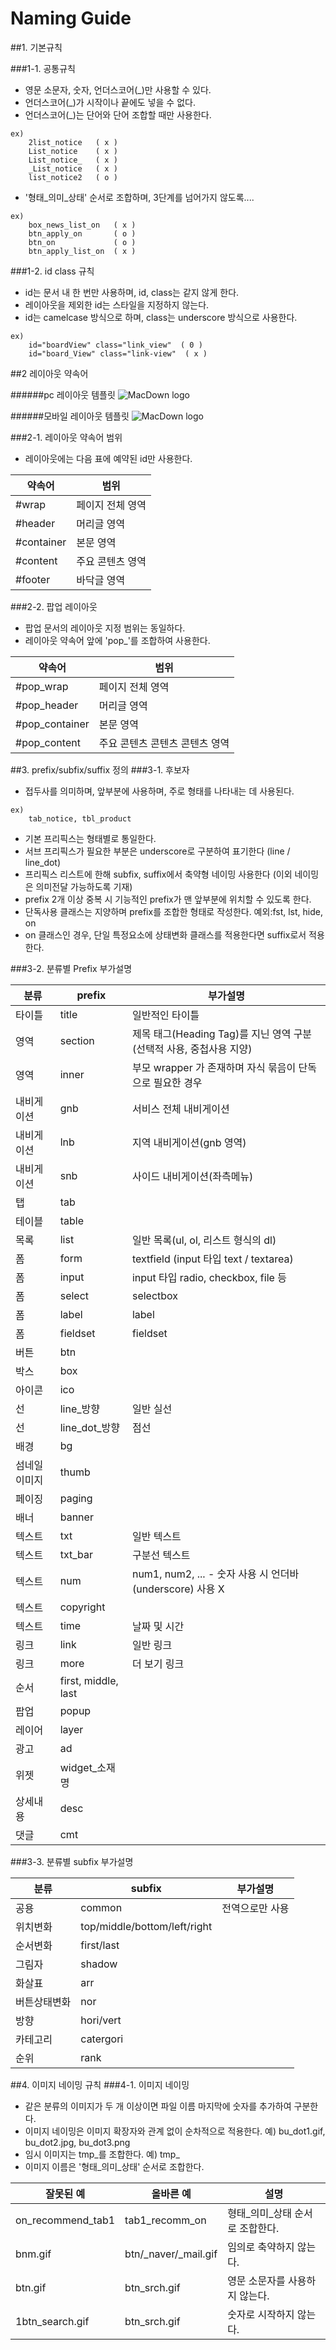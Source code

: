 # Naming Guide

##1. 기본규칙

###1-1. 공통규칙
* 영문 소문자, 숫자, 언더스코어(_)만 사용할 수 있다.
* 언더스코어(_)가 시작이나 끝에도 넣을 수 없다.
* 언더스코어(_)는 단어와 단어 조합할 때만 사용한다.

```
ex)
	2list_notice   ( x )
	List_notice    ( x )
	List_notice_   ( x )
	_List_notice   ( x )
	list_notice2   ( o )
```

* '형태\_의미_상태' 순서로 조합하며, 3단계를 넘어가지 않도록....

```
ex)
	box_news_list_on   ( x )
	btn_apply_on       ( o )
	btn_on             ( o )
	btn_apply_list_on  ( x )
```

###1-2. id class 규칙
* id는 문서 내 한 번만 사용하며, id, class는 같지 않게 한다.
* 레이아웃을 제외한 id는 스타일을 지정하지 않는다.
* id는 camelcase 방식으로 하며, class는 underscore 방식으로 사용한다.

```
ex) 
	id="boardView" class="link_view"  ( 0 )
	id="board_View" class="link-view"  ( x )
```

##2 레이아웃 약속어

######pc 레이아웃 템플릿
![MacDown logo](images/img1.png)

######모바일 레이아웃 템플릿
![MacDown logo](images/img2.png)

###2-1. 레이아웃 약속어 범위
* 레이아웃에는 다음 표에 예약된 id만 사용한다.

약속어 | 범위
--- | ---
\#wrap | 페이지 전체 영역
\#header | 머리글 영역
\#container | 본문 영역
\#content | 주요 콘텐츠 영역
\#footer | 바닥글 영역

###2-2. 팝업 레이아웃 * 팝업 문서의 레이아웃 지정 범위는 동일하다.
* 레이아웃 약속어 앞에 'pop_'를 조합하여 사용한다.
 
약속어 | 범위
--- | ---
\#pop_wrap | 페이지 전체 영역\#pop_header | 머리글 영역\#pop_container | 본문 영역
\#pop_content | 주요 콘텐츠 콘텐츠 콘텐츠 영역


##3. prefix/subfix/suffix 정의
###3-1. 후보자
* 접두사를 의미하며, 앞부분에 사용하며, 주로 형태를 나타내는 데 사용된다.

```
ex) 
	tab_notice, tbl_product
```
* 기본 프리픽스는 형태별로 통일한다.
* 서브 프리픽스가 필요한 부분은 underscore로 구분하여 표기한다 (line / line_dot)
* 프리픽스 리스트에 한해 subfix, suffix에서 축약형 네이밍 사용한다 (이외 네이밍은 의미전달 가능하도록 기재)
* prefix 2개 이상 중복 시 기능적인 prefix가 맨 앞부분에 위치할 수 있도록 한다.
* 단독사용 클래스는 지양하며 prefix를 조합한 형태로 작성한다. 예외:fst, lst, hide, on
* on 클래스인 경우, 단일 특정요소에 상태변화 클래스를 적용한다면 suffix로서 적용한다.

###3-2. 분류별 Prefix 부가설명

분류 | prefix | 부가설명
--- | --- | ---
타이틀 | title | 일반적인 타이틀
영역	 | section | 제목 태그(Heading Tag)를 지닌 영역 구분 (선택적 사용, 중첩사용 지양)
영역 | inner | 부모 wrapper 가 존재하며 자식 묶음이 단독으로 필요한 경우
내비게이션 | gnb | 	서비스 전체 내비게이션
내비게이션 | lnb | 지역 내비게이션(gnb 영역)
내비게이션 | snb | 사이드 내비게이션(좌측메뉴)
탭 | tab |
테이블 | table |	
목록 | list | 일반 목록(ul, ol, 리스트 형식의 dl)
폼 | form | textfield (input 타입 text / textarea)
폼 | input | input 타입 radio, checkbox, file 등
폼 | select | selectbox
폼 | label | label	
폼 | fieldset | fieldset
버튼 | btn |
박스 | box |
아이콘 | ico |
선 | line_방향 | 일반 실선
선 | line\_dot_방향 | 점선
배경 | bg	
섬네일 이미지 | thumb	
페이징 | paging	
배너 | banner	
텍스트 | txt | 일반 텍스트
텍스트 | txt_bar | 구분선 텍스트
텍스트 | num | num1, num2, ... - 숫자 사용 시 언더바(underscore) 사용 X
텍스트 | copyright	
텍스트 | time | 날짜 및 시간
링크 | link | 일반 링크
링크 | more | 더 보기 링크
순서 | first, middle, last	
팝업 | popup	
레이어 | layer	
광고 | ad	
위젯 | widget_소재명	
상세내용 | desc	
댓글 | cmt	

###3-3. 분류별 subfix 부가설명

분류 | subfix | 부가설명
--- | --- | ---
공용 | common | 전역으로만 사용
위치변화 | top/middle/bottom/left/right	
순서변화 | first/last
그림자 | shadow	
화살표 | arr
버튼상태변화 | nor	
방향 | hori/vert	
카테고리 | catergori
순위 | rank


##4. 이미지 네이밍 규칙
###4-1. 이미지 네이밍
* 같은 분류의 이미지가 두 개 이상이면 파일 이름 마지막에 숫자를 추가하여 구분한다.* 이미지 네이밍은 이미지 확장자와 관계 없이 순차적으로 적용한다. 예) bu_dot1.gif, bu_dot2.jpg, bu_dot3.png* 임시 이미지는 tmp_를 조합한다. 예) tmp_
* 이미지 이름은 '형태_의미_상태' 순서로 조합한다.

잘못된 예 | 올바른 예 | 설명--- | --- | ---
on\_recommend\_tab1 | tab1\_recomm\_on | 형태\_의미\_상태 순서로 조합한다.
bnm.gif | btn/_naver/_mail.gif | 임의로 축약하지 않는다.
btn.gif | btn_srch.gif | 영문 소문자를 사용하지 않는다.
1btn_search.gif | btn_srch.gif | 숫자로 시작하지 않는다.








